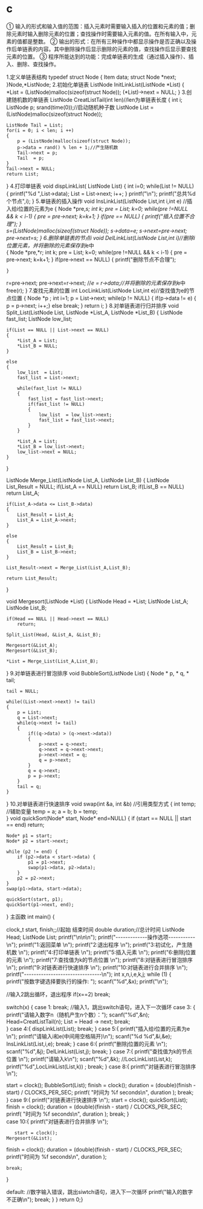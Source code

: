 # c
① 输入的形式和输入值的范围：插入元素时需要输入插入的位置和元素的值；删除元素时输入删除元素的位置；查找操作时需要输入元素的值。在所有输入中，元素的值都是整数。
② 输出的形式：在所有三种操作中都显示操作是否正确以及操作后单链表的内容。其中删除操作后显示删除的元素的值，查找操作后显示要查找元素的位置。
③ 程序所能达到的功能：完成单链表的生成（通过插入操作）、插入、删除、查找操作。

1.定义单链表结构
typedef struct Node
{
    Item data;
    struct Node *next;
}Node,*ListNode;
2.初始化单链表
ListNode InitLinkList(ListNode *List)
{
*List = (ListNode)malloc(sizeof(struct Node)); 
(*List)->next = NULL;
} 
3.创建随机数的单链表
ListNode CreatListTail(int len)//len为单链表长度
{
    int i;
    ListNode p;
    srand(time(0));//启动随机种子数
    ListNode List = (ListNode)malloc(sizeof(struct Node));

    ListNode Tail = List;
    for(i = 0; i < len; i ++)
    {
        p = (ListNode)malloc(sizeof(struct Node));
        p->data = rand() % len + 1;//产生随机数 
        Tail->next = p;
        Tail  = p;
    }
    Tail->next = NULL;
    return List;
}
4.打印单链表
void dispLinkList( ListNode List)
{
int i=0;
    while(List != NULL)
    {
        printf("%d ",List->data);
        List = List->next;
        i++;
    }
    printf("\n");
    printf("总共%d个节点",i);
}
5.单链表的插入操作
void InsLinkList(ListNode List,int i,int e) //插入给i位置的元素为e 
{
Node *pre,*s;
int k;
pre = List;
k=0;
while(pre !=NULL && k < i-1)
{
pre = pre->next;
k=k+1;
}
if(pre == NULL)
{
    printf("插入位置不合理");
}    
s=(ListNode)malloc(sizeof(struct Node));
s->data=e;
s->next=pre->next;
pre->next=s;
}
6.删除单链表的节点i
void DelLinkList(ListNode List,int i)//删除i位置元素，并将删除的元素保存到*e中  
{
Node *pre,*r;
int k;
pre = List;
k=0;
while(pre !=NULL && k < i-1)
{
pre = pre->next;
k=k+1;
}
if(pre->next == NULL)
{
    printf("删除节点不合理");

    }   
r=pre->next;
pre->next=r->next;
//*e = r->data;//并将删除的元素保存到*e中   
free(r);
}
7.查找元素的位置
int LocLinkList(ListNode List,int e)//查找值为e的节点位置 
{
Node *p ;
int i=1;
p = List->next;
while(p != NULL)
{
    if(p->data != e)
    {
p = p->next;
    i++;}
    else break;
}
 return i;
} 
8.对单链表进行归并排序
void Split_List(ListNode List, ListNode *List_A, ListNode *List_B)
{
    ListNode fast_list;
    ListNode low_list;

    if(List == NULL || List->next == NULL)
    {
        *List_A = List;
        *List_B = NULL;
    }

    else
    {
        low_list  = List;
        fast_list = List->next;

        while(fast_list != NULL)
        {
            fast_list = fast_list->next;
            if(fast_list != NULL)
            {
                low_list  = low_list->next;
                fast_list = fast_list->next;
            }
        }

        *List_A = List;
        *List_B = low_list->next;
        low_list->next = NULL;
    }
}

ListNode Merge_List(ListNode List_A, ListNode List_B)
{
    ListNode List_Result = NULL;
    if(List_A == NULL)
        return List_B;
    if(List_B == NULL)
        return List_A;

    if(List_A->data <= List_B->data)
    {
        List_Result = List_A;
        List_A = List_A->next;
    }

    else
    {
        List_Result = List_B;
        List_B = List_B->next;
    }

    List_Result->next = Merge_List(List_A,List_B);

    return List_Result;
}


void Mergesort(ListNode *List)
{
    ListNode Head = *List;
    ListNode List_A;
    ListNode List_B;

    if(Head == NULL || Head->next == NULL)
        return;

    Split_List(Head, &List_A, &List_B);

    Mergesort(&List_A);
    Mergesort(&List_B);

    *List = Merge_List(List_A,List_B);
}
9.对单链表进行冒泡排序
void BubbleSort(ListNode List)
{
    Node * p, * q, * tail;

    tail = NULL;

    while((List->next->next) != tail)
    {
        p = List;
        q = List->next;
        while(q->next != tail)
        {
            if((q->data) > (q->next->data))
            {
                p->next = q->next;
                q->next = q->next->next;
                p->next->next = q;
                q = p->next;
            }
            q = q->next;
            p = p->next;
        }
        tail = q;
    }
}
10.对单链表进行快速排序
void swap(int &a, int &b) //引用类型方式
{
    int temp; //辅助变量
    temp = a;
    a = b;
    b = temp;   
}
void quickSort(Node* start, Node* end=NULL)
{
    if (start == NULL || start == end) return;

    Node* p1 = start;
    Node* p2 = start->next; 

    while (p2 != end) {
        if (p2->data < start->data) {
            p1 = p1->next;
            swap(p1->data, p2->data);
        }
        p2 = p2->next;
    }
    swap(p1->data, start->data);

    quickSort(start, p1);
    quickSort(p1->next, end);
}
主函数
int main()
{

   clock_t start, finish;;//起始 结束时间 
    double duration;//总计时间 
    ListNode Head;
    ListNode List;
printf("\n\n\n");
  printf("-------------操作选项-----------\n");
  printf("1:返回菜单 \n");
  printf("2:退出程序 \n");
  printf("3:初试化，产生随机数 \n");
  printf("4:打印单链表 \n");
  printf("5:插入元素 \n");
  printf("6:删除j位置的元素 \n");
  printf("7:查找值为k的节点位置 \n");
  printf("8:对链表进行冒泡排序 \n");
  printf("9:对链表进行快速排序 \n");
  printf("10:对链表进行合并排序 \n");
  printf("--------------------------------\n");
 int x,n,i,e,k,j;
 while (1)
 {  
  printf("按数字键选择要执行的操作: ");
  scanf("%d",&x);
  printf("\n");

  //输入2跳出循环，退出程序
  if(x==2)
      break;

  switch(x)
  {
  case 1:  break;   //输入1，跳出switch语句，进入下一次循环
  case 3:  {
printf("请输入数字n（随机产生n个数）：");
scanf("%d",&n);
  Head=CreatListTail(n);
  List = Head -> next;
   break;   
   }
   case 4:{
       dispLinkList(List);
    break;
   } 
    case 5:{
       printf("插入给i位置的元素为e \n");
       printf("请输入i和e(中间用空格隔开)\n"); 
       scanf("%d %d",&i,&e);
       InsLinkList(List,i,e);
       break;
   } 
      case 6:{
    printf("删除j位置的元素 \n");
    scanf("%d",&j);
       DelLinkList(List,j);
    break;
   } 
     case 7:{
    printf("查找值为k的节点位置  \n");
    printf("请输入k\n"); 
    scanf("%d",&k);
       //LocLinkList(List,k);
       printf("%d",LocLinkList(List,k)) ;
    break;
   } 
   case 8:{
    printf("对链表进行冒泡排序  \n");

   start = clock();
   BubbleSort(List);
   finish = clock(); 
   duration = (double)(finish - start) / CLOCKS_PER_SEC;
   printf( "时间为 %f seconds\n", duration );
    break;
   } 
    case 9:{
    printf("对链表进行快速排序  \n");
    start = clock();
    quickSort(List);
    finish = clock(); 
    duration = (double)(finish - start) / CLOCKS_PER_SEC;
    printf( "时间为 %f seconds\n", duration );
    break;
   }    
   case 10:{
    printf("对链表进行合并排序  \n");

       start = clock();
    Mergesort(&List);

   finish = clock(); 
  duration = (double)(finish - start) / CLOCKS_PER_SEC;
   printf("时间为 %f seconds\n", duration );

    break;
   } 

  default:  //数字输入错误，跳出siwtch语句，进入下一次循环
      printf("输入的数字不正确\n");
      break;
  }
 }
 return 0;}
